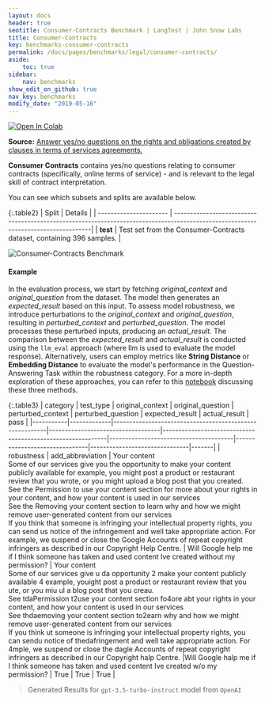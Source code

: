 ```yaml
---
layout: docs
header: true
seotitle: Consumer-Contracts Benchmark | LangTest | John Snow Labs
title: Consumer-Contracts
key: benchmarks-consumer-contracts
permalink: /docs/pages/benchmarks/legal/consumer-contracts/
aside:
    toc: true
sidebar:
    nav: benchmarks
show_edit_on_github: true
nav_key: benchmarks
modify_date: "2019-05-16"
---
```


<div class="h3-box" markdown="1">

[![Open In Colab](https://colab.research.google.com/assets/colab-badge.svg)](https://colab.research.google.com/github/JohnSnowLabs/langtest/blob/main/demo/tutorials/llm_notebooks/dataset-notebooks/LegalQA_Datasets.ipynb)

**Source:** [Answer yes/no questions on the rights and obligations created by clauses in terms of services agreements.](https://github.com/HazyResearch/legalbench/tree/main/tasks/consumer_contracts_qa)

**Consumer Contracts** contains yes/no questions relating to consumer contracts (specifically, online terms of service) - and is relevant to the legal skill of contract interpretation.

You can see which subsets and splits are available below.

{:.table2}
| Split                  | Details                                                                                                                           |
| ---------------------- | ----------------------------------------------------------------------------------------------------------------------------------|
| **test** | Test set from the Consumer-Contracts dataset, containing 396 samples.                                                |  

</div><div class="h3-box" markdown="1">

![Consumer-Contracts Benchmark](/assets/images/benchmark/robustness_Consumer-Contracts.png)

</div><div class="h3-box" markdown="1">

#### Example

In the evaluation process, we start by fetching *original_context* and *original_question* from the dataset. The model then generates an *expected_result* based on this input. To assess model robustness, we introduce perturbations to the *original_context* and *original_question*, resulting in *perturbed_context* and *perturbed_question*. The model processes these perturbed inputs, producing an *actual_result*. The comparison between the *expected_result* and *actual_result* is conducted using the `llm_eval` approach (where llm is used to evaluate the model response). Alternatively, users can employ metrics like **String Distance** or **Embedding Distance** to evaluate the model's performance in the Question-Answering Task within the robustness category. For a more in-depth exploration of these approaches, you can refer to this [notebook](https://colab.research.google.com/github/JohnSnowLabs/langtest/blob/main/demo/tutorials/misc/Evaluation_Metrics.ipynb) discussing these three methods.


{:.table3}
| category   | test_type    | original_context                                         | original_question                  | perturbed_context                                           | perturbed_question                     | expected_result                | actual_result                  | pass   |
|-----------|-------------|---------------------------------------------------------|-----------------------------------|------------------------------------------------------------|---------------------------------------|-------------------------------|-------------------------------|-------|
| robustness | add_abbreviation | Your content<br>Some of our services give you the opportunity to make your content publicly available for example, you might post a product or restaurant review that you wrote, or you might upload a blog post that you created.<br>See the Permission to use your content section for more about your rights in your content, and how your content is used in our services<br>See the Removing your content section to learn why and how we might remove user-generated content from our services<br>If you think that someone is infringing your intellectual property rights, you can send us notice of the infringement and well take appropriate action. For example, we suspend or close the Google Accounts of repeat copyright infringers as described in our Copyright Help Centre. | Will Google help me if I think someone has taken and used content Ive created without my permission? | Your content<br>Some of our services give u da opportunity 2 make your content publicly available 4 example, youight post a product or restaurant review that you ute, or you miu ul a blog post that you creau.<br>See tdaPermission t2use your content section fo4ore abt your rights in your content, and how your content is used in our services<br>See thdaemoving your content section to2earn why and how we might remove user-generated content from our services<br>If you think ut someone is infringing your intellectual property rights, you can sendu notice of thedafringement and well take appropriate action. For 4mple, we suspend or close the dagle Accounts of repeat copyright infringers as described in our Copyright halp Centre. |Will Google halp me if I think someone has taken and used content Ive created w/o my permission? | True | True  | True |


> Generated Results for `gpt-3.5-turbo-instruct` model from `OpenAI`

</div>